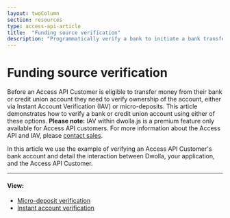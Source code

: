 ```yaml
---
layout: twoColumn
section: resources
type: access-api-article
title:  "Funding source verification"
description: "Programmatically verify a bank to initiate a bank transfer."
---
```


# Funding source verification

Before an Access API Customer is eligible to transfer money from their bank or credit union account they need to verify ownership of the account, either via Instant Account Verification (IAV) or micro-deposits. This article demonstrates how to verify a bank or credit union account using either of these options. **Please note:** IAV within dwolla.js is a premium feature only available for Access API customers. For more information about the Access API and IAV, please [contact sales](https://www.dwolla.com/contact).

In this article we use the example of verifying an Access API Customer's bank account and detail the interaction between Dwolla, your application, and the Access API Customer.

* * *

#### View:

*   [Micro-deposit verification](/resources/funding-source-verification/micro-deposit-verification.html)
*   [Instant account verification](/resources/funding-source-verification/instant-account-verification.html)